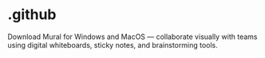 # .github
Download Mural for Windows and MacOS — collaborate visually with teams using digital whiteboards, sticky notes, and brainstorming tools.

